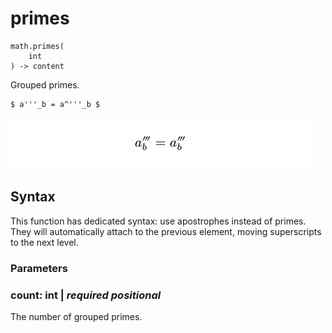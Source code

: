 
# primes

```
math.primes(
    int
) -> content
```
Grouped primes.

<div class="previewed-code">

    $ a'''_b = a^'''_b $

<div class="preview">

![Preview](/assets/b8780dbde828dd2caa0a121cde267db1.png)

</div>

</div>

## Syntax

This function has dedicated syntax: use apostrophes instead of primes.
They will automatically attach to the previous element, moving
superscripts to the next level.


### Parameters


### count: int | _required_ _positional_

The number of grouped primes.

